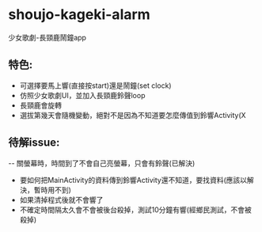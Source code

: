 # shoujo-kageki-alarm
少女歌劇-長頸鹿鬧鐘app

## 特色:
  - 可選擇要馬上響(直接按start)還是鬧鐘(set clock)
  - 仿照少女歌劇UI，並加入長頸鹿鈴聲loop
  - 長頸鹿會旋轉
  - 選拔第幾天會隨機變動，絕對不是因為不知道要怎麼傳值到鈴響Activity(X

## 待解issue:
  -- 關螢幕時，時間到了不會自己亮螢幕，只會有鈴聲(已解決)
  - 要如何把MainActivity的資料傳到鈴響Activity還不知道，要找資料(應該以解決，暫時用不到)
  - 如果清掉程式後就不會響了
  - 不確定時間隔太久會不會被後台殺掉，測試10分鐘有響(經鄉民測試，不會被殺掉)
